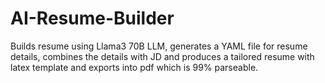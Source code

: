 # AI-Resume-Builder
Builds resume using Llama3 70B LLM, generates a YAML file for resume details, combines the details with JD and produces a tailored resume with latex template and exports into pdf which is 99% parseable.
